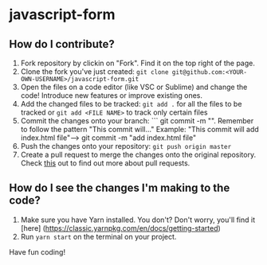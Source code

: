 # javascript-form

## How do I contribute?
1. Fork repository by clickin on "Fork". Find it on the top right of the page.
2. Clone the fork you've just created: ```git clone git@github.com:<YOUR-OWN-USERNAME>/javascript-form.git```
3. Open the files on a code editor (like VSC or Sublime) and change the code! Introduce new features or improve existing ones.
4. Add the changed files to be tracked: ```git add .``` for all the files to be tracked or ```git add <FILE NAME>``` to track only certain files
5. Commit the changes onto your branch: ``` git commit -m "<MESSAGE ON WHAT THE COMMIT DOES>". Remember to follow the pattern "This commit will..."
Example: "This commit will add index.html file"--> git commit -m "add index.html file"
6. Push the changes onto your repository: ```git push origin master```
7. Create a pull request to merge the changes onto the original repository. Check [this](https://help.github.com/en/github/collaborating-with-issues-and-pull-requests/about-pull-requests) out to find out more about pull requests.


## How do I see the changes I'm making to the code?
1. Make sure you have Yarn installed. You don't? Don't worry, you'll find it [here] (https://classic.yarnpkg.com/en/docs/getting-started)
2. Run ```yarn start``` on the terminal on your project.

Have fun coding!
